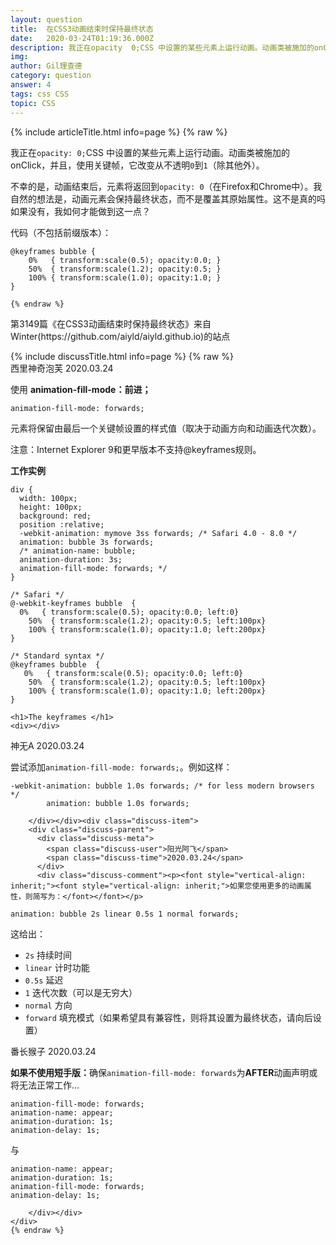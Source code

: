 ```yaml
---
layout: question
title:  在CSS3动画结束时保持最终状态
date:   2020-03-24T01:19:36.000Z
description: 我正在opacity  0;CSS 中设置的某些元素上运行动画。动画类被施加的onClick，并且，使用关键帧，它改变从不透明0到1（除其他外）。不幸...
img: 
author: Gil理查德
category: question
answer: 4
tags: css CSS
topic: CSS
---
```

<div class="article-root">
  <div class="article">
    {% include articleTitle.html info=page %}
    {% raw %}
    <div class="article-content"><p><font style="vertical-align: inherit;"><font style="vertical-align: inherit;">我正在</font></font><code>opacity: 0;</code><font style="vertical-align: inherit;"><font style="vertical-align: inherit;">CSS </font><font style="vertical-align: inherit;">中设置的某些元素上运行动画</font><font style="vertical-align: inherit;">。</font><font style="vertical-align: inherit;">动画类被施加的onClick，并且，使用关键帧，它改变从不透明</font></font><code>0</code><font style="vertical-align: inherit;"><font style="vertical-align: inherit;">到</font></font><code>1</code><font style="vertical-align: inherit;"><font style="vertical-align: inherit;">（除其他外）。</font></font></p>

<p><font style="vertical-align: inherit;"><font style="vertical-align: inherit;">不幸的是，动画结束后，元素将返回到</font></font><code>opacity: 0</code><font style="vertical-align: inherit;"><font style="vertical-align: inherit;">（在Firefox和Chrome中）。</font><font style="vertical-align: inherit;">我自然的想法是，动画元素会保持最终状态，而不是覆盖其原始属性。</font><font style="vertical-align: inherit;">这不是真的吗 </font><font style="vertical-align: inherit;">如果没有，我如何才能做到这一点？</font></font></p>

<p><font style="vertical-align: inherit;"><font style="vertical-align: inherit;">代码（不包括前缀版本）：</font></font></p>

<pre><code>@keyframes bubble {<font></font>
    0%   { transform:scale(0.5); opacity:0.0; }<font></font>
    50%  { transform:scale(1.2); opacity:0.5; }<font></font>
    100% { transform:scale(1.0); opacity:1.0; }<font></font>
}<font></font>
</code></pre></div>
    {% endraw %}
  </div>
  <p class="winter_mark">第3149篇《在CSS3动画结束时保持最终状态》来自Winter(https://github.com/aiyld/aiyld.github.io)的站点</p>
  <div class="discuss-wrapper">
    {% include discussTitle.html info=page %}
    {% raw %}
    <div class="discuss-list">
    <div class="discuss-item">
        <div class="discuss-parent">
          <div class="discuss-meta">
            <span class="discuss-user">西里神奇泡芙</span>
            <span class="discuss-time">2020.03.24</span>
          </div>
          <div class="discuss-comment"><p><font style="vertical-align: inherit;"><font style="vertical-align: inherit;">使用 
 </font></font><strong><font style="vertical-align: inherit;"><font style="vertical-align: inherit;">animation-fill-mode：前进；</font></font></strong></p>

<pre><code>animation-fill-mode: forwards;
</code></pre>

<p><font style="vertical-align: inherit;"><font style="vertical-align: inherit;">元素将保留由最后一个关键帧设置的样式值（取决于动画方向和动画迭代次数）。</font></font></p>

<p><font style="vertical-align: inherit;"><font style="vertical-align: inherit;">注意：Internet Explorer 9和更早版本不支持@keyframes规则。</font></font></p>

<p><strong><font style="vertical-align: inherit;"><font style="vertical-align: inherit;">工作实例</font></font></strong></p>

<p></p><div class="snippet" data-lang="js" data-hide="false" data-console="true" data-babel="false">
<div class="snippet-code">
<pre class="snippet-code-css lang-css prettyprint-override"><code>div {<font></font>
  width: 100px;<font></font>
  height: 100px;<font></font>
  background: red;<font></font>
  position :relative;<font></font>
  -webkit-animation: mymove 3ss forwards; /* Safari 4.0 - 8.0 */<font></font>
  animation: bubble 3s forwards;<font></font>
  /* animation-name: bubble; <font></font>
  animation-duration: 3s;<font></font>
  animation-fill-mode: forwards; */<font></font>
}<font></font>
<font></font>
/* Safari */<font></font>
@-webkit-keyframes bubble  {<font></font>
  0%   { transform:scale(0.5); opacity:0.0; left:0}<font></font>
    50%  { transform:scale(1.2); opacity:0.5; left:100px}<font></font>
    100% { transform:scale(1.0); opacity:1.0; left:200px}<font></font>
}<font></font>
<font></font>
/* Standard syntax */<font></font>
@keyframes bubble  {<font></font>
   0%   { transform:scale(0.5); opacity:0.0; left:0}<font></font>
    50%  { transform:scale(1.2); opacity:0.5; left:100px}<font></font>
    100% { transform:scale(1.0); opacity:1.0; left:200px}<font></font>
}</code></pre>
<pre class="snippet-code-html lang-html prettyprint-override"><code>&lt;h1&gt;The keyframes &lt;/h1&gt;<font></font>
&lt;div&gt;&lt;/div&gt;</code></pre>
</div>
</div>
<p></p></div>
        </div></div><div class="discuss-item">
        <div class="discuss-parent">
          <div class="discuss-meta">
            <span class="discuss-user">神无A</span>
            <span class="discuss-time">2020.03.24</span>
          </div>
          <div class="discuss-comment"><p><font style="vertical-align: inherit;"><font style="vertical-align: inherit;">尝试添加</font></font><code>animation-fill-mode: forwards;</code><font style="vertical-align: inherit;"><font style="vertical-align: inherit;">。</font><font style="vertical-align: inherit;">例如这样：</font></font></p>

<pre class="lang-css prettyprint-override"><code>-webkit-animation: bubble 1.0s forwards; /* for less modern browsers */<font></font>
        animation: bubble 1.0s forwards;<font></font>
</code></pre></div>
        </div></div><div class="discuss-item">
        <div class="discuss-parent">
          <div class="discuss-meta">
            <span class="discuss-user">阳光阿飞</span>
            <span class="discuss-time">2020.03.24</span>
          </div>
          <div class="discuss-comment"><p><font style="vertical-align: inherit;"><font style="vertical-align: inherit;">如果您使用更多的动画属性，则简写为：</font></font></p>

<pre><code>animation: bubble 2s linear 0.5s 1 normal forwards;
</code></pre>

<p><font style="vertical-align: inherit;"><font style="vertical-align: inherit;">这给出：</font></font></p>

<ul>
<li><code>2s</code><font style="vertical-align: inherit;"><font style="vertical-align: inherit;"> 持续时间 </font></font></li>
<li><code>linear</code><font style="vertical-align: inherit;"><font style="vertical-align: inherit;"> 计时功能</font></font></li>
<li><code>0.5s</code><font style="vertical-align: inherit;"><font style="vertical-align: inherit;"> 延迟</font></font></li>
<li><code>1</code><font style="vertical-align: inherit;"><font style="vertical-align: inherit;"> 迭代次数（可以是无穷大）</font></font></li>
<li><code>normal</code><font style="vertical-align: inherit;"><font style="vertical-align: inherit;"> 方向</font></font></li>
<li><code>forward</code><font style="vertical-align: inherit;"><font style="vertical-align: inherit;"> 填充模式（如果希望具有兼容性，则将其设置为最终状态，请向后设置）</font></font></li>
</ul></div>
        </div></div><div class="discuss-item">
        <div class="discuss-parent">
          <div class="discuss-meta">
            <span class="discuss-user">番长猴子</span>
            <span class="discuss-time">2020.03.24</span>
          </div>
          <div class="discuss-comment"><p><strong><font style="vertical-align: inherit;"><font style="vertical-align: inherit;">如果不使用短手版：</font></font></strong><font style="vertical-align: inherit;"><font style="vertical-align: inherit;">确保</font></font><code>animation-fill-mode: forwards</code><font style="vertical-align: inherit;"><font style="vertical-align: inherit;">为</font></font><strong><font style="vertical-align: inherit;"><font style="vertical-align: inherit;">AFTER</font></font></strong><font style="vertical-align: inherit;"><font style="vertical-align: inherit;">动画声明或将无法正常工作...</font></font></p>

<pre><code>animation-fill-mode: forwards;<font></font>
animation-name: appear;<font></font>
animation-duration: 1s;<font></font>
animation-delay: 1s;<font></font>
</code></pre>

<p><font style="vertical-align: inherit;"><font style="vertical-align: inherit;">与</font></font></p>

<pre><code>animation-name: appear;<font></font>
animation-duration: 1s;<font></font>
animation-fill-mode: forwards;<font></font>
animation-delay: 1s;<font></font>
</code></pre></div>
        </div></div>
    </div>
    {% endraw %}
  </div>
<div>
